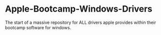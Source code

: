 # Apple-Bootcamp-Windows-Drivers
The start of a massive repository for ALL drivers apple provides within their bootcamp software for windows.
